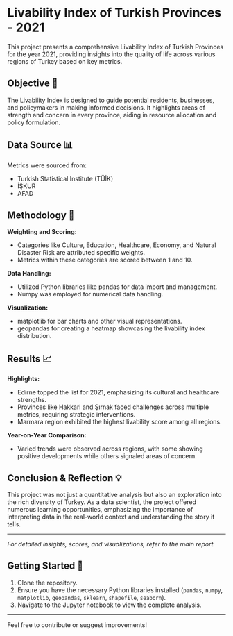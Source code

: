 # Livability Index of Turkish Provinces - 2021

This project presents a comprehensive Livability Index of Turkish Provinces for the year 2021, providing insights into the quality of life across various regions of Turkey based on key metrics.

## Objective 🎯

The Livability Index is designed to guide potential residents, businesses, and policymakers in making informed decisions. It highlights areas of strength and concern in every province, aiding in resource allocation and policy formulation.

## Data Source 📊

Metrics were sourced from:
- Turkish Statistical Institute (TÜİK)
- İŞKUR
- AFAD

## Methodology 🧪

**Weighting and Scoring:** 
- Categories like Culture, Education, Healthcare, Economy, and Natural Disaster Risk are attributed specific weights.
- Metrics within these categories are scored between 1 and 10.

**Data Handling:**
- Utilized Python libraries like pandas for data import and management.
- Numpy was employed for numerical data handling.

**Visualization:**
- matplotlib for bar charts and other visual representations.
- geopandas for creating a heatmap showcasing the livability index distribution.

## Results 📈

**Highlights:**
- Edirne topped the list for 2021, emphasizing its cultural and healthcare strengths.
- Provinces like Hakkari and Şırnak faced challenges across multiple metrics, requiring strategic interventions.
- Marmara region exhibited the highest livability score among all regions.

**Year-on-Year Comparison:**
- Varied trends were observed across regions, with some showing positive developments while others signaled areas of concern.

## Conclusion & Reflection 💡

This project was not just a quantitative analysis but also an exploration into the rich diversity of Turkey. As a data scientist, the project offered numerous learning opportunities, emphasizing the importance of interpreting data in the real-world context and understanding the story it tells.

---

*For detailed insights, scores, and visualizations, refer to the main report.*

## Getting Started 🚀

1. Clone the repository.
2. Ensure you have the necessary Python libraries installed (`pandas`, `numpy`, `matplotlib`, `geopandas`, `sklearn`, `shapefile`, `seaborn`).
3. Navigate to the Jupyter notebook to view the complete analysis.

---

Feel free to contribute or suggest improvements!
